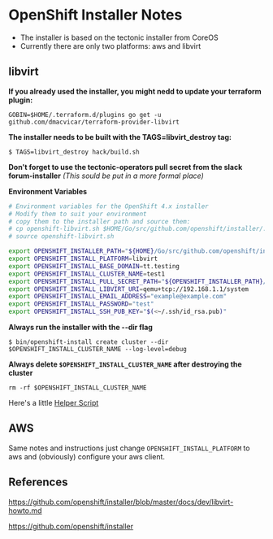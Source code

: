 # OpenShift Installer Notes

* The installer is based on the tectonic installer from CoreOS
* Currently there are only two platforms: aws and libvirt

## libvirt

**If you already used the installer, you might nedd to update your terraform plugin:**

```console
GOBIN=$HOME/.terraform.d/plugins go get -u github.com/dmacvicar/terraform-provider-libvirt
```

**The installer needs to be built with the TAGS=libvirt_destroy tag:**

```console
$ TAGS=libvirt_destroy hack/build.sh
```

**Don't forget to use the tectonic-operators pull secret from the slack forum-installer**
*(This sould be put in a more formal place)*

**Environment Variables**

```bash
# Environment variables for the OpenShift 4.x installer
# Modify them to suit your environment
# copy them to the installer path and source them:
# cp openshift-libvirt.sh $HOME/Go/src/github.com/openshift/installer/.
# source openshift-libvirt.sh

export OPENSHIFT_INSTALLER_PATH="${HOME}/Go/src/github.com/openshift/installer"
export OPENSHIFT_INSTALL_PLATFORM=libvirt
export OPENSHIFT_INSTALL_BASE_DOMAIN=tt.testing
export OPENSHIFT_INSTALL_CLUSTER_NAME=test1
export OPENSHIFT_INSTALL_PULL_SECRET_PATH="${OPENSHIFT_INSTALLER_PATH}/secrets"
export OPENSHIFT_INSTALL_LIBVIRT_URI=qemu+tcp://192.168.1.1/system
export OPENSHIFT_INSTALL_EMAIL_ADDRESS="example@example.com"
export OPENSHIFT_INSTALL_PASSWORD="test"
export OPENSHIFT_INSTALL_SSH_PUB_KEY="$(<~/.ssh/id_rsa.pub)"
```

**Always run the installer with the --dir flag**

```console
$ bin/openshift-install create cluster --dir $OPENSHIFT_INSTALL_CLUSTER_NAME --log-level=debug
```

**Always delete `$OPENSHIFT_INSTALL_CLUSTER_NAME` after destroying the cluster**

```
rm -rf $OPENSHIFT_INSTALL_CLUSTER_NAME
```


Here's a little [Helper Script](https://raw.githubusercontent.com/imcsk8/origin-tools/master/openshift-installer-libvirt.sh)

## AWS

Same notes and instructions just change `OPENSHIFT_INSTALL_PLATFORM` to aws and (obviously) configure your
aws client.

## References
https://github.com/openshift/installer/blob/master/docs/dev/libvirt-howto.md

https://github.com/openshift/installer

